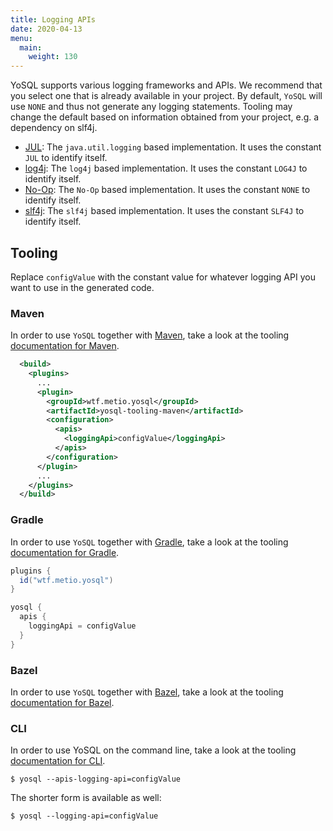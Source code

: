 ```yaml
---
title: Logging APIs
date: 2020-04-13
menu:
  main:
    weight: 130
---
```


YoSQL supports various logging frameworks and APIs. We recommend that you select one that is already available in your project. By default, `YoSQL` will use `NONE` and thus not generate any logging statements. Tooling may change the default based on information obtained from your project, e.g. a dependency on slf4j.

- [JUL](./jul/): The `java.util.logging` based implementation. It uses the constant `JUL` to identify itself.
- [log4j](./log4j/): The `log4j` based implementation. It uses the constant `LOG4J` to identify itself.
- [No-Op](./no-op/): The `No-Op` based implementation. It uses the constant `NONE` to identify itself.
- [slf4j](./slf4j/): The `slf4j` based implementation. It uses the constant `SLF4J` to identify itself.

## Tooling

Replace `configValue` with the constant value for whatever logging API you want to use in the generated code.

### Maven

In order to use `YoSQL` together with [Maven](https://maven.apache.org/), take a look at the tooling [documentation
for Maven](../../../tooling/maven/).

```xml
  <build>
    <plugins>
      ...
      <plugin>
        <groupId>wtf.metio.yosql</groupId>
        <artifactId>yosql-tooling-maven</artifactId>
        <configuration>
          <apis>
            <loggingApi>configValue</loggingApi>
          </apis>
        </configuration>
      </plugin>
      ...
    </plugins>
  </build>
```

### Gradle

In order to use `YoSQL` together with [Gradle](https://gradle.org/), take a look at the tooling [documentation for Gradle](../../../tooling/gradle/).

```groovy
plugins {
  id("wtf.metio.yosql")
}

yosql {
  apis {
    loggingApi = configValue
  }
}
```

### Bazel

In order to use `YoSQL` together with [Bazel](https://bazel.build/), take a look at the tooling [documentation for
Bazel](../../../tooling/bazel/).

### CLI

In order to use YoSQL on the command line, take a look at the tooling [documentation for CLI](../../../tooling/cli/).

```shell
$ yosql --apis-logging-api=configValue
```

The shorter form is available as well:

```shell
$ yosql --logging-api=configValue
```
